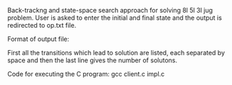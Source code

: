 Back-trackng and state-space search approach for solving 8l 5l 3l jug problem.
User is asked to enter the initial and final state and the output is redirected to op.txt file.

Format of output file:

First all the transitions which lead to solution are listed, each separated by space and then the last line gives the number of solutons.

Code for executing the C program:
gcc client.c impl.c
